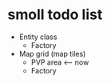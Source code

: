 # smoll todo list
- Entity class
    - Factory
- Map grid (map tiles)
    - PVP area          <-- now
    - Factory